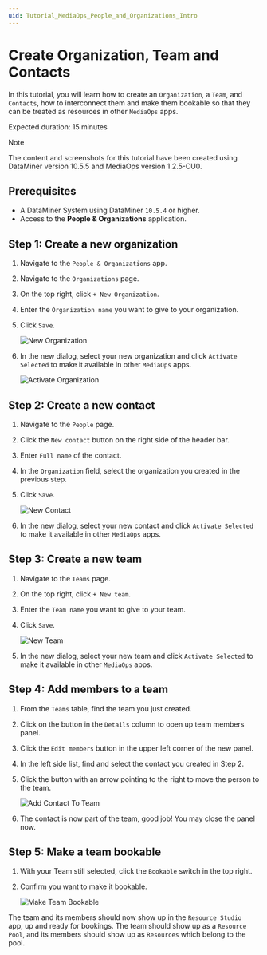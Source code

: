 ```yaml
---
uid: Tutorial_MediaOps_People_and_Organizations_Intro
---
```


# Create Organization, Team and Contacts

In this tutorial, you will learn how to create an `Organization`, a `Team`, and `Contacts`, how to interconnect them and make them bookable so that they can be treated as resources in other `MediaOps` apps.

Expected duration: 15 minutes

> [!NOTE]  
> The content and screenshots for this tutorial have been created using DataMiner version 10.5.5 and MediaOps version 1.2.5-CU0.

## Prerequisites

- A DataMiner System using DataMiner `10.5.4` or higher.
- Access to the **People & Organizations** application.

## Step 1: Create a new organization

1. Navigate to the `People & Organizations` app.

1. Navigate to the `Organizations` page.

1. On the top right, click `+ New Organization`.

1. Enter the `Organization name` you want to give to your organization.

1. Click `Save`.

   ![New Organization](~/solutions/images/People_And_Organizations_New_Organization.png)

1. In the new dialog, select your new organization and click `Activate Selected` to make it available in other `MediaOps` apps.

   ![Activate Organization](~/solutions/images/People_And_Organizations_Activate_Organization.png)

## Step 2: Create a new contact

1. Navigate to the `People` page.

1. Click the `New contact` button on the right side of the header bar.

1. Enter `Full name` of the contact.

1. In the `Organization` field, select the organization you created in the previous step.

1. Click `Save`.

   ![New Contact](~/solutions/images/People_And_Organizations_New_Contact.png)

1. In the new dialog, select your new contact and click `Activate Selected` to make it available in other `MediaOps` apps.

## Step 3: Create a new team

1. Navigate to the `Teams` page.

1. On the top right, click `+ New team`.

1. Enter the `Team name` you want to give to your team.

1. Click `Save`.

   ![New Team](~/solutions/images/People_And_Organizations_New_Team.png)

1. In the new dialog, select your new team and click `Activate Selected` to make it available in other `MediaOps` apps.

## Step 4: Add members to a team

1. From the `Teams` table, find the team you just created. 

1. Click on the button in the `Details` column to open up team members panel.

1. Click the `Edit members` button in the upper left corner of the new panel. 

1. In the left side list, find and select the contact you created in Step 2.

1. Click the button with an arrow pointing to the right to move the person to the team. 

   ![Add Contact To Team](~/solutions/images/People_And_Organizations_Add_Contact_To_Team.png)

1. The contact is now part of the team, good job! You may close the panel now.

## Step 5: Make a team bookable

1. With your Team still selected, click the `Bookable` switch in the top right.

1. Confirm you want to make it bookable.

   ![Make Team Bookable](~/solutions/images/People_And_Organizations_Make_Team_Bookable.png)

The team and its members should now show up in the `Resource Studio ` app, up and ready for bookings. The team should show up as a `Resource Pool`, and its members should show up as `Resources` which belong to the pool. 
